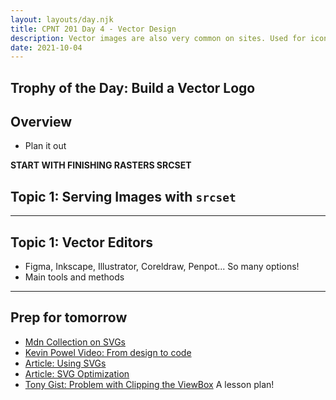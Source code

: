 ```yaml
---
layout: layouts/day.njk
title: CPNT 201 Day 4 - Vector Design
description: Vector images are also very common on sites. Used for icons, logos, textures, and backgrounds, vectors tend to have small file sizes and are highly scalable. We will explore creating and adding vectors to a website.
date: 2021-10-04
---
```


## Trophy of the Day: Build a Vector Logo

## Overview
- Plan it out

**START WITH FINISHING RASTERS SRCSET**
## Topic 1: Serving Images with `srcset`
---
## Topic 1: Vector Editors
- Figma, Inkscape, Illustrator, Coreldraw, Penpot... So many options!
- Main tools and methods 

---

## Prep for tomorrow
- [Mdn Collection on SVGs](https://developer.mozilla.org/en-US/docs/Web/SVG)
- [Kevin Powel Video: From design to code](https://www.youtube.com/watch?v=hQCRU7hZldE)
- [Article: Using SVGs](https://css-tricks.com/using-svg/)
- [Article: SVG Optimization](https://css-tricks.com/understanding-and-manually-improving-svg-optimization/)
- [Tony Gist: Problem with Clipping the ViewBox](https://gist.github.com/acidtone/1180c12d207234f9a053eedda981ddf9)
A lesson plan!
